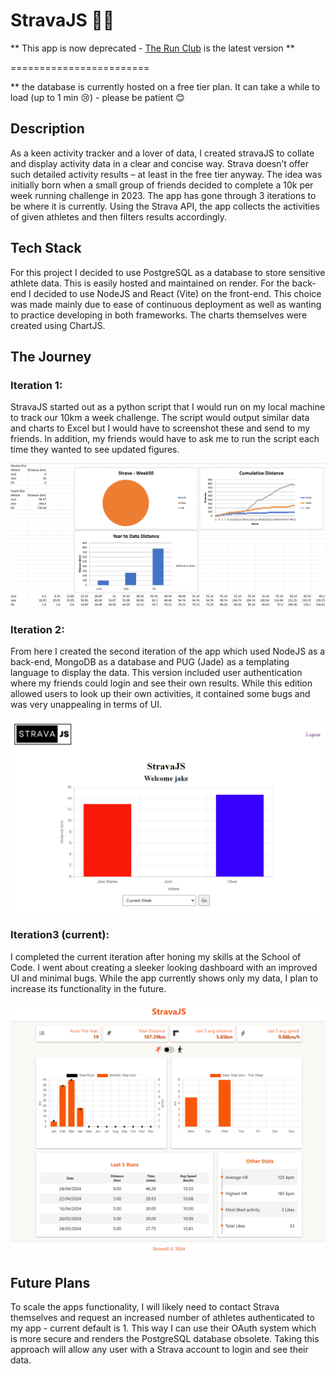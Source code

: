 # StravaJS 🏃‍♂️

\*\* This app is now deprecated - [The Run Club](https://github.com/jake-stan92/The-Run-Club) is the latest version \*\*

========================

\*\* the database is currently hosted on a free tier plan. It can take a while to load (up to 1 min 😢) - please be patient 😊

## Description

As a keen activity tracker and a lover of data, I created stravaJS to collate and display activity data in a clear and concise way. Strava doesn’t offer such detailed activity results – at least in the free tier anyway. The idea was initially born when a small group of friends decided to complete a 10k per week running challenge in 2023. The app has gone through 3 iterations to be where it is currently. Using the Strava API, the app collects the activities of given athletes and then filters results accordingly.

## Tech Stack

For this project I decided to use PostgreSQL as a database to store sensitive athlete data. This is easily hosted and maintained on render.
For the back-end I decided to use NodeJS and React (Vite) on the front-end. This choice was made mainly due to ease of continuous deployment as well as wanting to practice developing in both frameworks. The charts themselves were created using ChartJS.

## The Journey

### Iteration 1:

StravaJS started out as a python script that I would run on my local machine to track our 10km a week challenge. The script would output similar data and charts to Excel but I would have to screenshot these and send to my friends. In addition, my friends would have to ask me to run the script each time they wanted to see updated figures.

![alt text](image.png)

### Iteration 2:

From here I created the second iteration of the app which used NodeJS as a back-end, MongoDB as a database and PUG (Jade) as a templating language to display the data. This version included user authentication where my friends could login and see their own results. While this edition allowed users to look up their own activities, it contained some bugs and was very unappealing in terms of UI.

![alt text](image-1.png)

### Iteration3 (current):

I completed the current iteration after honing my skills at the School of Code. I went about creating a sleeker looking dashboard with an improved UI and minimal bugs. While the app currently shows only my data, I plan to increase its functionality in the future.

![alt text](image-2.png)

## Future Plans

To scale the apps functionality, I will likely need to contact Strava themselves and request an increased number of athletes authenticated to my app - current default is 1. This way I can use their OAuth system which is more secure and renders the PostgreSQL database obsolete. Taking this approach will allow any user with a Strava account to login and see their data.
